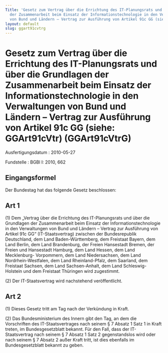 ```yaml
---
Title: 'Gesetz zum Vertrag über die Errichtung des IT-Planungsrats und über die Grundlagen
  der Zusammenarbeit beim Einsatz der Informationstechnologie in den Verwaltungen
  von Bund und Ländern – Vertrag zur Ausführung von Artikel 91c GG (siehe: GGArt91cVtr)'
layout: default
slug: ggart91cvtrg
---
```


# Gesetz zum Vertrag über die Errichtung des IT-Planungsrats und über die Grundlagen der Zusammenarbeit beim Einsatz der Informationstechnologie in den Verwaltungen von Bund und Ländern – Vertrag zur Ausführung von Artikel 91c GG (siehe: GGArt91cVtr) (GGArt91cVtrG)

Ausfertigungsdatum
:   2010-05-27

Fundstelle
:   BGBl I: 2010, 662


## Eingangsformel

Der Bundestag hat das folgende Gesetz beschlossen:


## Art 1

(1) Dem „Vertrag über die Errichtung des IT-Planungsrats und über die
Grundlagen der Zusammenarbeit beim Einsatz der Informationstechnologie
in den Verwaltungen von Bund und Ländern – Vertrag zur Ausführung von
Artikel 91c GG“ (IT-Staatsvertrag) zwischen der Bundesrepublik
Deutschland, dem Land Baden-Württemberg, dem Freistaat Bayern, dem
Land Berlin, dem Land Brandenburg, der Freien Hansestadt Bremen, der
Freien und Hansestadt Hamburg, dem Land Hessen, dem Land Mecklenburg-
Vorpommern, dem Land Niedersachsen, dem Land Nordrhein-Westfalen, dem
Land Rheinland-Pfalz, dem Saarland, dem Freistaat Sachsen, dem Land
Sachsen-Anhalt, dem Land Schleswig-Holstein und dem Freistaat
Thüringen wird zugestimmt.

(2) Der IT-Staatsvertrag wird nachstehend veröffentlicht.


## Art 2

(1) Dieses Gesetz tritt am Tag nach der Verkündung in Kraft.

(2) Das Bundesministerium des Innern gibt den Tag, an dem die
Vorschriften des IT-Staatsvertrages nach seinem § 7 Absatz 1 Satz 1 in
Kraft treten, im Bundesgesetzblatt bekannt. Für den Fall, dass der IT-
Staatsvertrag nach seinem § 7 Absatz 1 Satz 2 gegenstandslos wird oder
nach seinem § 7 Absatz 2 außer Kraft tritt, ist dies ebenfalls im
Bundesgesetzblatt bekannt zu geben.

